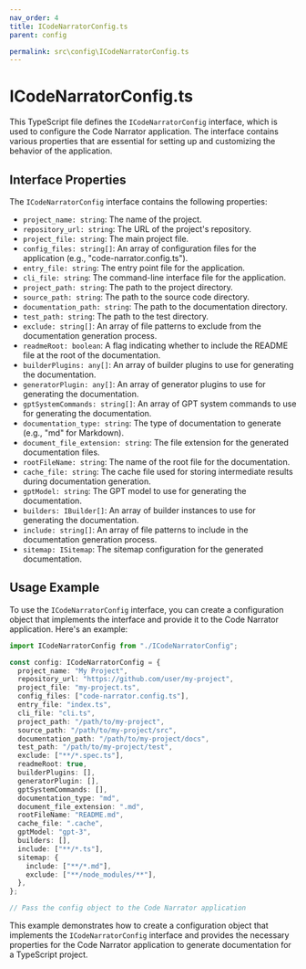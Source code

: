 ```yaml
---
nav_order: 4
title: ICodeNarratorConfig.ts
parent: config

permalink: src\config\ICodeNarratorConfig.ts
---
```


# ICodeNarratorConfig.ts

This TypeScript file defines the `ICodeNarratorConfig` interface, which is used to configure the Code Narrator application. The interface contains various properties that are essential for setting up and customizing the behavior of the application.

## Interface Properties

The `ICodeNarratorConfig` interface contains the following properties:

- `project_name: string`: The name of the project.
- `repository_url: string`: The URL of the project's repository.
- `project_file: string`: The main project file.
- `config_files: string[]`: An array of configuration files for the application (e.g., "code-narrator.config.ts").
- `entry_file: string`: The entry point file for the application.
- `cli_file: string`: The command-line interface file for the application.
- `project_path: string`: The path to the project directory.
- `source_path: string`: The path to the source code directory.
- `documentation_path: string`: The path to the documentation directory.
- `test_path: string`: The path to the test directory.
- `exclude: string[]`: An array of file patterns to exclude from the documentation generation process.
- `readmeRoot: boolean`: A flag indicating whether to include the README file at the root of the documentation.
- `builderPlugins: any[]`: An array of builder plugins to use for generating the documentation.
- `generatorPlugin: any[]`: An array of generator plugins to use for generating the documentation.
- `gptSystemCommands: string[]`: An array of GPT system commands to use for generating the documentation.
- `documentation_type: string`: The type of documentation to generate (e.g., "md" for Markdown).
- `document_file_extension: string`: The file extension for the generated documentation files.
- `rootFileName: string`: The name of the root file for the documentation.
- `cache_file: string`: The cache file used for storing intermediate results during documentation generation.
- `gptModel: string`: The GPT model to use for generating the documentation.
- `builders: IBuilder[]`: An array of builder instances to use for generating the documentation.
- `include: string[]`: An array of file patterns to include in the documentation generation process.
- `sitemap: ISitemap`: The sitemap configuration for the generated documentation.

## Usage Example

To use the `ICodeNarratorConfig` interface, you can create a configuration object that implements the interface and provide it to the Code Narrator application. Here's an example:

```typescript
import ICodeNarratorConfig from "./ICodeNarratorConfig";

const config: ICodeNarratorConfig = {
  project_name: "My Project",
  repository_url: "https://github.com/user/my-project",
  project_file: "my-project.ts",
  config_files: ["code-narrator.config.ts"],
  entry_file: "index.ts",
  cli_file: "cli.ts",
  project_path: "/path/to/my-project",
  source_path: "/path/to/my-project/src",
  documentation_path: "/path/to/my-project/docs",
  test_path: "/path/to/my-project/test",
  exclude: ["**/*.spec.ts"],
  readmeRoot: true,
  builderPlugins: [],
  generatorPlugin: [],
  gptSystemCommands: [],
  documentation_type: "md",
  document_file_extension: ".md",
  rootFileName: "README.md",
  cache_file: ".cache",
  gptModel: "gpt-3",
  builders: [],
  include: ["**/*.ts"],
  sitemap: {
    include: ["**/*.md"],
    exclude: ["**/node_modules/**"],
  },
};

// Pass the config object to the Code Narrator application
```

This example demonstrates how to create a configuration object that implements the `ICodeNarratorConfig` interface and provides the necessary properties for the Code Narrator application to generate documentation for a TypeScript project.